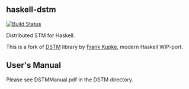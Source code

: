 
## haskell-dstm

[![Build Status](https://travis-ci.org/proger/haskell-dstm.svg?branch=master)](https://travis-ci.org/proger/haskell-dstm)

Distributed STM for Haskell.

This is a fork of [DSTM](https://hackage.haskell.org/package/DSTM-0.1.2) library by [Frank Kupke](frk@informatik.uni-kiel.de), modern Haskell WIP-port.

## User's Manual

Please see DSTMManual.pdf in the DSTM directory.


